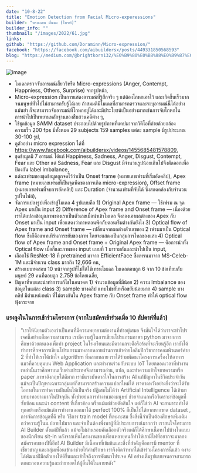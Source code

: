 ```yaml
---
date: "10-8-22"
title: "Emotion Detection from Facial Micro-experessions"
builder: "ครองภพ มั่นคง (ไบรท์)"
builder_info: ""
thumbnail: "/images/2022/61.jpg"
links:
github: "https://github.com/Doraminn/Micro-expression/"
facebook: "https://facebook.com/aibuildersx/posts/449331850568593"
blog: "https://medium.com/@brightkorn132/%E0%B9%80%E0%B8%88%E0%B9%87%E0%B8%9A%E0%B9%81%E0%B8%84%E0%B9%88%E0%B9%84%E0%B8%AB%E0%B8%99%E0%B8%81%E0%B9%87%E0%B8%95%E0%B9%89%E0%B8%AD%E0%B8%87%E0%B8%9D%E0%B8%B7%E0%B8%99%E0%B8%A2%E0%B8%B4%E0%B9%89%E0%B8%A1%E0%B8%A7%E0%B9%88%E0%B8%B2%E0%B9%84%E0%B8%A1%E0%B9%88%E0%B9%80%E0%B8%9B%E0%B9%87%E0%B8%99%E0%B9%84%E0%B8%A3-42c31e7cfdc1"
---
```


![image](/images/2022/61.jpg)

- โมเดลตรวจจับอารมณ์เสี้ยววิหรือ Micro-expressions (Anger, Contempt, Happniess, Others, Surprise) จากรูปหน้า,
- Micro-expression เป็นการแสดงอารมณ์ที่รู้สึกจริง ๆ แต่ต้องโกหกเอาไว้ และเกิดขึ้นเร็วมากจนมนุษย์ทั่วไปไม่สามารถรับรู้ได้เลย ถ้าสมมติมีโมเดลที่สามารถตรวจและระบุอารมณ์นี้ได้อย่างแม่นยำ ก็จะสามารถจับอารมณ์ที่โกหกอยู่ได้และมีประโยชน์เป็นอย่างมากเช่นการจับโกหกในการนำไปเป็นพยานหลักฐานของสืบสวนคดีต่าง ๆ,
- ใช้ชุดข้อมูล SAMM dataset ประกอบไปด้วยรูปภาพที่แคปมาจากวิดีโอที่ถ่ายด้วยกล้องความเร็ว 200 fps มีทั้งหมด 29 subjects 159 samples แต่ละ sample มีรูปประมาณ 30-100 รูป,
- ดูตัวอย่าง micro expression ได้ที่ https://www.facebook.com/aibuildersx/videos/1455685481578809,
- ชุดข้อมูลมี 7 อารมณ์ ได้แก่ Happiness, Sadness, Anger, Disgust, Contempt, Fear และ Other แต่ Sadness, Fear และ Disgust มีจำนวนรูปน้อยเกินไปจึงตัดออกเพื่อป้องกัน label imbalance,
- แต่ละเฟรมของชุดข้อมูลถูกจดไว้ว่าเป็น Onset frame (หมายเลขเฟรมที่เริ่มอัดคลิป), Apex frame (หมายเลขเฟรมที่เป็นจุดพีคของการเกิด micro-expression), Offset frame (หมายเลขเฟรมที่จบการอัดคลิป) และ Duration (จำนวนเฟรมที่จับได้ ซึ่งสอดคล้องกับจำนวนรูปในไฟล์),
- จัดการแปลงรูปเพื่อเข้าสู่โมเดล 4 รูปแบบคือ 1) Original Apex frame — ใช้เฟรม ณ จุด Apex มาเป็น input 2) Difference of Apex frame and Onset frame — เนื่องด้วยเราได้แปลงข้อมูลภาพของเราเป็นตัวเลขเมื่อนำเข้าโมเดล จึงลองเอาผลต่างของ Apex กับ Onset มาเป็น input เพื่อแสดงว่าภาพตอนพีคกับตอนเริ่มต่างกันยังไง 3) Optical flow of Apex frame and Onset frame — เปลี่ยนจากผลต่างตัวเลขของ 2 เฟรมมาเป็น Optical flow ซึ่งก็คือแพทเทิร์นการขยับของภาพ โดยจะแสดงเป็นกลุ่มการไหลของแสง 4) Optical flow of Apex frame and Onset frame + Original Apex frame — คือการนำทั้ง Optical flow เมื่อกี้และภาพของ input แบบที่ 1 มารวมกันและนำไปเป็น input,
- เลือกใช้ ResNet-18 ที่ pretrained มาจาก EfficientFace ซึ่งเทรนมาจาก MS-Celeb-1M และมีจำนวน class มากถึง 12,666 คน,
- สร้างแบบทดสอบ 10 หน้าจากรูปที่ไม่ได้ใช้เทรนโมเดล โมเดลตอบถูก 6 จาก 10 ข้อเทียบกับมนุษย์ 29 คนที่ตอบถูก 2.759 ข้อโดยเฉลี่ย,
- ปัญหาที่พบและน่าทำการแก้ไขในอนาคต 1) จำนวนข้อมูลที่มีน้อย 2) ความ Imbalance ของข้อมูลในแต่ละ class 3) sample บางคลิป แทบไม่ขยับหรือขยับน้อยมาก 4) sample บางคลิป มีตำแหน่งหน้า ที่ไม่ตรงกันใน Apex frame กับ Onset frame ทำให้ optical flow ฟุ้งกระจาย

### แรงจูงในในการเข้าร่วมโครงการ (จากใบสมัครเข้าร่วมเมื่อ 10 สัปดาห์ที่แล้ว)

> "เราให้นิยามตัวเองว่าเป็นคนที่มีความพยายามต่องานที่ทำอยู่เสมอ จึงมั่นใจได้ว่าเราจะทำโปรเจคนี้อย่างเต็มความสามารถ เรามีความรู้ในการเขียนโปรแกรมภาษา python มาจากการศึกษาด้วยตนเองเพื่อทำ project ในโรงเรียนและมีความกระตือรือร้นที่จะเรียนรู้อีก เรายังได้ทำการศึกษาการเขียนโปรแกรมมาหลากหลายผ่านการเข้าค่ายโอลิมปิกวิชาการคอมพิวเตอร์ค่าย 2 ที่ทำให้เราได้เข้าใจ algorithm ที่หลากหลาย เราได้ร่วมพัฒนาโครงการเครื่องให้อาหารแมวที่ควบคุมบน Web Application และทำงานร่วมกับระบบ IoT โดยตลอดเวลาที่ทำงานเหล่านั้นเราศึกษาบนเว็บต่างประเทศจึงสามารถอ่าน, แปล, และทำความเข้าใจบทความหรือ paper ภาษาอังกฤษได้ดีมาก เรามีแรงบันดาลใจในการสร้าง AI แก้ปัญหาในชีวิตประจำวัน แม้จะเป็นปัญหาเฉพาะกลุ่มแต่ก็สามารถสร้างความแปลกใหม่ได้ เราคาดหวังอย่างยิ่งว่าจะได้รับโอกาสในการทำความฝันนั้นให้เป็นจริง  ปฏิเสธไม่ได้ว่า Artificial Intelligence ได้เข้ามาบทบาทอย่างมากในปัจจุบัน ทั้งช่วยย่นการทำงานของมนุษย์ ช่วยจำแนกหรือวิเคราะห์ข้อมูลที่ซับซ้อน แนะนำ content ที่เกี่ยวข้อง หรือแม้แต่ช่วยตัดสินใจ แต่ก็ใช่ว่า AI จะสามารถทำได้ทุกอย่างหรือแม้แต่การทำงานออกมาได้ perfect 100% ก็เป็นไปได้ยากหากขาด dataset , การจัดการข้อมูลที่ดี หรือ วิธีการ train model ที่เหมาะสม ซึ่งสิ่งนี้จำเป็นต้องศึกษาเพิ่มเติมกว่าความรู้ในม.ปลายไปมาก และจำเป็นต้องพึ่งพาผู้ที่มีประสบการณ์มากกว่า  เราสนใจโครงการ AI Builder ตั้งแต่ปีที่แล้ว แม้จะไม่ผ่านรอบคัดเลือกตัวจริงแต่ก็ได้ศึกษาเนื้อหาไปบ้างในแบบของนักเรียน sit-in หลังจากเห็นโครงงานของเพื่อนหลายคนก็ทำให้เรามีไฟที่อยากจะมาลองสมัครรอบของปีนี้อีก! AI Builder มีเนื้อหาที่เข้มข้นและสิ่งที่สำคัญคือการมี mentor ที่เชี่ยวชาญ และกลุ่มเพื่อนเข้ามาช่วยให้คำปรึกษา เราจึงคิดว่าหากได้เข้าร่วมโครงการนี้แล้ว คงจะได้พัฒนาฝีมือตัวเองให้ดีขึ้นและเข้าใจถึงการพัฒนาโปรเจค AI อย่างเต็มรูปแบบจนอาจสามารถตกตะกอนความรู้และถ่ายทอดให้ผู้อื่นได้ในภายหลัง"
